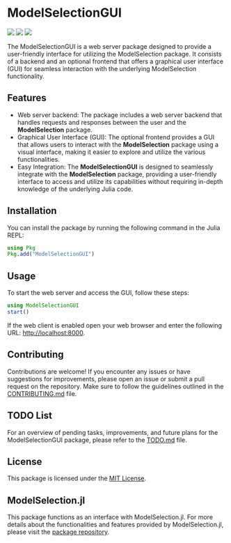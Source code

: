 # ModelSelectionGUI

[![][build-main-img]][test-main-url] [![][test-main-img]][test-main-url] [![][codecov-img]][codecov-url]

The ModelSelectionGUI is a web server package designed to provide a user-friendly interface for utilizing the ModelSelection package. It consists of a backend and an optional frontend that offers a graphical user interface (GUI) for seamless interaction with the underlying ModelSelection functionality.

## Features

- Web server backend: The package includes a web server backend that handles requests and responses between the user and the **ModelSelection** package.
- Graphical User Interface (GUI): The optional frontend provides a GUI that allows users to interact with the **ModelSelection** package using a visual interface, making it easier to explore and utilize the various functionalities.
- Easy Integration: The **ModelSelectionGUI** is designed to seamlessly integrate with the **ModelSelection** package, providing a user-friendly interface to access and utilize its capabilities without requiring in-depth knowledge of the underlying Julia code.

## Installation

You can install the package by running the following command in the Julia REPL:

```julia
using Pkg
Pkg.add("ModelSelectionGUI")
```

## Usage

To start the web server and access the GUI, follow these steps:

```julia
using ModelSelectionGUI
start()
```

If the web client is enabled open your web browser and enter the following URL: [http://localhost:8000](http://localhost:8000).

## Contributing

Contributions are welcome! If you encounter any issues or have suggestions for improvements, please open an issue or submit a pull request on the repository. Make sure to follow the guidelines outlined in the [CONTRIBUTING.md](CONTRIBUTING.md) file.

## TODO List

For an overview of pending tasks, improvements, and future plans for the ModelSelectionGUI package, please refer to the [TODO.md](TODO.md) file.

## License

This package is licensed under the [MIT License](LICENSE).

## ModelSelection.jl
This package functions as an interface with ModelSelection.jl. For more details about the functionalities and features provided by ModelSelection.jl, please visit the [package repository](https://github.com/ParallelGSReg/ModelSelection.jl).

[build-main-img]: https://github.com/ParallelGSReg/ModelSelectionGUI.jl/actions/workflows/build.yaml/badge.svg?branch=main
[build-main-url]: https://github.com/ParallelGSReg/ModelSelectionGUI.jl/actions/workflows/build.yaml

[test-main-img]: https://github.com/ParallelGSReg/ModelSelectionGUI.jl/actions/workflows/test.yaml/badge.svg?branch=main
[test-main-url]: https://github.com/ParallelGSReg/ModelSelectionGUI.jl/actions/workflows/test.yaml

[codecov-img]: https://codecov.io/gh/ParallelGSReg/ModelSelectionGUI.jl/branch/main/graph/badge.svg
[codecov-url]: https://codecov.io/gh/ParallelGSReg/ModelSelectionGUI.jl
